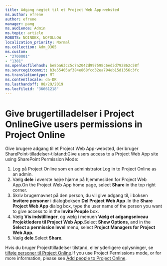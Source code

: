```yaml
---
title: Adgang nægtet til et Project Web App-websted
ms.author: efrene
author: efrene
manager: pamg
ms.audience: Admin
ms.topic: article
ROBOTS: NOINDEX, NOFOLLOW
localization_priority: Normal
ms.collection: Adm_O365
ms.custom:
- "2700001"
- "1381"
ms.openlocfilehash: be8ba63cc5c7a2042d997598c6ed5d792862c58f
ms.sourcegitcommit: b3e55405af384e868fcd32ea794eb15d1356c3fc
ms.translationtype: MT
ms.contentlocale: da-DK
ms.lasthandoff: 08/29/2019
ms.locfileid: "36661218"
---
```

# <a name="give-users-permissions-in-project-online"></a><span data-ttu-id="5ed88-102">Give brugertilladelser i Project Online</span><span class="sxs-lookup"><span data-stu-id="5ed88-102">Give users permissions in Project Online</span></span>

<span data-ttu-id="5ed88-103">Give brugere adgang til et Project Web App-websted, der bruger SharePoint-tilladelser-tilstand:</span><span class="sxs-lookup"><span data-stu-id="5ed88-103">Give users access to a Project Web App site using SharePoint Permission Mode:</span></span>

1. <span data-ttu-id="5ed88-104">Log på Project Online som en administrator.</span><span class="sxs-lookup"><span data-stu-id="5ed88-104">Log in to Project Online as an admin.</span></span>
2. <span data-ttu-id="5ed88-105">Vælg **dele** i øverste højre hjørne på hjemmesiden for Project Web App.</span><span class="sxs-lookup"><span data-stu-id="5ed88-105">On the Project Web App home page, select **Share** in the top right corner.</span></span>
3. <span data-ttu-id="5ed88-106">Skriv brugernavnet på den person, du vil give adgang til, i boksen **Invitere personer** i dialogboksen **Del Project Web App** .</span><span class="sxs-lookup"><span data-stu-id="5ed88-106">In the **Share Project Web App** dialog box, type the user name of the person you want to give access to in the **Invite People** box.</span></span>
4. <span data-ttu-id="5ed88-107">Vælg **Vis indstillinger**, og vælg i menuen **Vælg et adgangsniveau** **Projektledere til Project Web App**.</span><span class="sxs-lookup"><span data-stu-id="5ed88-107">Select **Show Options**, and in the **Select a permission level** menu, select **Project Managers for Project Web App**.</span></span>
5. <span data-ttu-id="5ed88-108">Vælg **dele**.</span><span class="sxs-lookup"><span data-stu-id="5ed88-108">Select **Share**.</span></span>

<span data-ttu-id="5ed88-109">Hvis du bruger Projekttilladelser tilstand, eller yderligere oplysninger, se [tilføje personer til Project Online](https://docs.microsoft.com/projectonline/step-2-add-people-to-project-online).</span><span class="sxs-lookup"><span data-stu-id="5ed88-109">If you use Project Permissions mode, or for more information, please see [Add people to Project Online](https://docs.microsoft.com/projectonline/step-2-add-people-to-project-online).</span></span>
